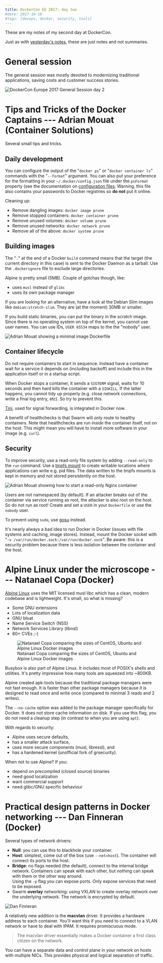 ```yaml
---
title: DockerCon EU 2017: day two
#date: 2017-10-18
#tags: [devops, docker, security, tools]
---
```


These are my notes of my second day at DockerCon.

Just as with
[yesterday's notes](/weblog/2017/10/17/dockercon-eu-2017-day-one/),
these are just notes and not summaries.


# General session

The general session was mostly devoted to modernizing traditional
applications, saving costs and customer success stories.

![DockerCon Europe 2017 General Session day 2](/images/dockerconeu17_gs2.jpg)


# Tips and Tricks of the Docker Captains --- Adrian Mouat (Container Solutions)

Several small tips and tricks.

## Daily development

You can configure the output of the "`docker ps`" or "`docker
container ls`" commands with the "`--format`" argument. You can also
put your preference for the formatting in your `~/.docker/config.json`
file under the `psFormat` property (see the documentation on
[configuration files](https://docs.docker.com/engine/reference/commandline/cli/#configuration-files). Warning,
this file also contains your passwords to Docker registries so **do not**
put it online.

Cleaning up:

  - Remove dangling images: `docker image prune`
  - Remove stopped containers: `docker container prune`
  - Remove unused volumes: `docker volume prune`
  - Remove unused networks: `docker network prune`
  - Remove all of the above: `docker system prune`

## Building images

The "`.`" at the end of a Docker `build` command means that the target
(the current directory in this case) is sent to the Docker Daemon as a
tarball. Use the `.dockerignore` file to exclude large directories.

Alpine is pretty small (5MB). Couple of gotchas though, like:

  - uses `musl` instead of `glibc`
  - uses its own package manager

If you are looking for an alternative, have a look at the Debian Slim
images like `debian:stretch-slim`. They are (at the moment) 30MB or
smaller.

If you build static binaries, you can put the binary in the scratch
image. Since there is no operating system on top of the kernel, you
cannot use user names. You can use IDs, `USER 65534` maps to the the
"nobody" user.

![Adrian Mouat showing a minimal image Dockerfile](/images/./dockerconeu17_adrian_mouat_1.jpg)


## Container lifecycle

Do not require containers to start in sequence. Instead have a
container wait for a service it depends on (including backoff) and
include this in the application itself or in a startup script.

When Docker stops a container, it sends a `SIGTERM` signal, waits for
10 seconds and then hard kills the container with a `SIGKILL`. If the
latter happens, you cannot tidy up properly (e.g. close network
connections, write a final log entry, etc). So try to prevent this.

[Tini](https://github.com/krallin/tini), used for signal forwarding,
is integrated in Docker now.

A benefit of healthchecks is that Swarm will only route to healthy
containers. Note that healthchecks are run _inside_ the container
itself, not on the host. This might mean you will have to install more
software in your image (e.g. `curl`).

## Security

To improve security, use a read-only file system by adding
`--read-only` to the `run` command. Use a
[tmpfs mount](https://docs.docker.com/engine/admin/volumes/tmpfs/) to
create writable locations where applications can write e.g. pid
files. The data written to the tmpfs mounts is kept in memory and not
stored persistently on the host.

![Adrian Mouat showing how to start a read-only Nginx container](/images/./dockerconeu17_adrian_mouat_2.jpg)


Users are not namespaced (by default). If an attacker breaks out of
the container via service running as root, the attacker is also root
on the host. So do not run as root! Create and set a `USER` in your
`Dockerfile` or use the `nobody` user.


To prevent using `sudo`, use [gosu](https://github.com/tianon/gosu)
instead.

It's nearly always a bad idea to run Docker in Docker (issues with
file systems and caching, image stores). Instead, mount the Docker
socket with "`-v /var/run/docker.sock:/var/run/docker.sock`". Be
aware: this is a security problem because there is less isolation
between the container and the host.


# Alpine Linux under the microscope --- Natanael Copa (Docker)

[Alpine Linux](https://alpinelinux.org/) uses the MIT licensed musl
libc which has a clean, modern codebase and is lightweight. It's
small, so what is missing?

  - Some GNU extensions
  - Lots of localization data
  - GNU bloat
  - Name Service Switch (NSS)
  - Network Services Library (libnsl)
  - 80+ CVEs ;-)

<figure>
  <img src="/images/dockerconeu17_natanael_copa.jpg" alt="Natanael Copa comparing the sizes of CentOS, Ubuntu and Alpine Linux Docker images" />
  <figcaption>
    Natanael Copa comparing the sizes of CentOS, Ubuntu and Alpine Linux Docker images
  </figcaption>
</figure>

Busybox is also part of Alpine Linux. It includes most of POSIX's
shells and utilities. It's pretty impressive how many tools are
squeezed into ~800KB.

Alpine created apk-tools because the traditional package managers were
not fast enough. It is faster than other package managers because it
is designed to read once and write once (compared to minimal 3 reads and 2
writes).

The `--no-cache` option was added to the package manager specifically
for Docker. It does not store cache information on disk. If you use
this flag, you do not need a cleanup step (in contrast to when you are
using `apt`).

With regards to security:

  - Alpine uses secure defaults,
  - has a smaller attack surface,
  - uses more secure components (musl, libressl), and
  - has a hardened kernel (unofficial fork of grsecurity).

When not to use Alpine? If you:

  - depend on precompiled (closed source) binaries
  - need good localization
  - want commercial support
  - need glibc/GNU specific behaviour


# Practical design patterns in Docker networking --- Dan Finneran (Docker)

Several types of network drivers:

  - **Null**: you can use this to blackhole your container.
  - **Host**: simplest, come out of the box (use
    `--net=host`). The container will connect its ports to the host.
  - **Bridge**: no flags needed (the default), connect to the
    internal bridge network. Containers can speak with each other, but
    nothing can speak with them or the other way around. <br />
    Using the `-p` flag you can expose ports. Only expose services
    that need to be exposed.
  - Swarm **overlay** networking: using VXLAN to create overlay network over
    the underlying network. The network is encrypted by default.

![Dan Finneran](/images/dockerconeu17_dan_finneran.jpg)

A relatively new addition is the **macvlan** driver. It provides a
hardware address to each container. You'll want this if you need to
connect to a VLAN network or have to deal with IPAM. It requires
promiscuous mode.

> The macvlan driver essentially makes a Docker container a first
> class citizen on the network.

You can have a separate data and control plane in your network on
hosts with multiple NICs. This provides physical and logical
separation of traffic.
